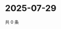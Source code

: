# 2025-07-29

共 0 条

<!-- BEGIN ZHIHUQUESTIONS -->
<!-- 最后更新时间 Tue Jul 29 2025 18:13:34 GMT+0800 (China Standard Time) -->

<!-- END ZHIHUQUESTIONS -->
